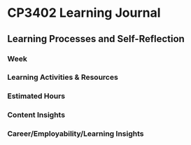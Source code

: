# CP3402 Learning Journal

## Learning Processes and Self-Reflection

### Week


### Learning Activities & Resources


### Estimated Hours


### Content Insights


### Career/Employability/Learning Insights
